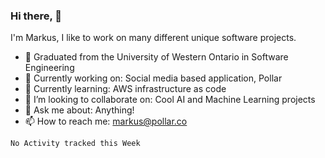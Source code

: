 <h3 >Hi there, 👋 </h3>

I'm Markus, I like to work on many different unique software projects.

- 🏰 Graduated from the University of Western Ontario in Software Engineering
- 🔭 Currently working on: Social media based application, Pollar 
- 🌱 Currently learning: AWS infrastructure as code
- 👯 I’m looking to collaborate on: Cool AI and Machine Learning projects
- 💬 Ask me about: Anything!
- 📫 How to reach me: markus@pollar.co

<!--START_SECTION:waka-->
```text
No Activity tracked this Week
```
<!--END_SECTION:waka-->
<!--
**Mkohler4/Mkohler4** is a ✨ _special_ ✨ repository because its `README.md` (this file) appears on your GitHub profile.
